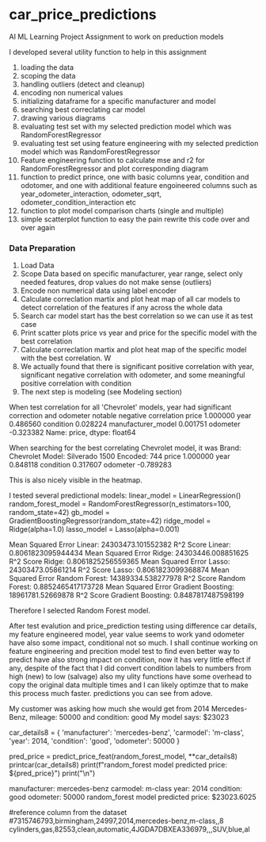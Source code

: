 # car_price_predictions
AI ML Learning Project Assignment to work on preduction models 

I developed several utility function to help in this assignment

1) loading the data
2) scoping the data
3) handling outliers (detect and cleanup)
4) encoding non numerical values
5) initializing dataframe for a specific manufacturer and model
6) searching best correclating car model
7) drawing various diagrams
8) evaluating test set with my selected prediction model which was RandomForestRegressor
9) evaluating test set using feature engineering with my selected prediction model which was RandomForestRegressor
10) Feature engineering function to calculate mse and r2 for RandomForestRegressor and plot corresponding diagram 
11) function to predict prince, one with basic columns year, condition and odotomer, and one with additional feature engoineered columns such as year_odometer_interaction, odometer_sqrt, odometer_condition_interaction etc
12) function to plot model comparison charts (single and multiple)
13) simple scatterplot function to easy the pain rewrite this code over and over again


### Data Preparation

1) Load Data
2) Scope Data based on specific manufacturer, year range, select only needed features, drop values do not make sense (outliers)
3) Encode non numerical data using label encoder
4) Calculate correclation martix and plot heat map of all car models to detect correlation of the features if any across the whole data
5) Search car model start has the best correlation so we can use it as test case
6) Print scatter plots price vs year and price for the specific model with the best correlation
7) Calculate correclation martix and plot heat map of the specific model with the best correlation. W
8) We actually found that there is significant positive correlation with year, significant negative correlation with odometer, and some meaningful positive correlation with condition
9) The next step is modeling (see Modeling section)


When test correlation for all 'Chevrolet' models, year had significant correction and odometer notable negative correlation
price                 1.000000
year                  0.486560
condition             0.028224
manufacturer_model    0.001751
odometer             -0.323382
Name: price, dtype: float64

When searching for the best correlating Chevrolet model, it was
Brand:       Chevrolet
Model:       Silverado 1500
Encoded:     744
price        1.000000
year         0.848118
condition    0.317607
odometer    -0.789283

This is also nicely visible in the heatmap.

I tested several predictional models:
linear_model = LinearRegression()
random_forest_model = RandomForestRegressor(n_estimators=100, random_state=42)
gb_model = GradientBoostingRegressor(random_state=42)
ridge_model = Ridge(alpha=1.0)
lasso_model = Lasso(alpha=0.001)

Mean Squared Error Linear: 24303473.101552382
R^2 Score Linear: 0.8061823095944434
Mean Squared Error Ridge: 24303446.008851625
R^2 Score Ridge: 0.8061825256559365
Mean Squared Error Lasso: 24303473.05861214
R^2 Score Lasso: 0.8061823099368874
Mean Squared Error Random Forest: 14389334.538277978
R^2 Score Random Forest: 0.8852465417173728
Mean Squared Error Gradient Boosting: 18961781.52669878
R^2 Score Gradient Boosting: 0.8487817487598199

Therefore I selected Random Forest model.

After test evalution and price_prediction testing using difference car details, my feature engineered model, year value seems to work yand odometer have also some impact, conditional not so much.
I shall continue working on feature engineering and precition model test to find even better way to predict have also strong impact on condition, now it has very little effect if any, despite of the fact that I did convert condition labels to numbers from high (new) to low (salvage)
also my ulity functions have some overhead to copy the original data multiple times and I can likely optimze that to make this process much faster.
predictions you can see from adove.

My customer was asking how much she would get from 2014 Mercedes-Benz, mileage: 50000 and condition: good
My model says: $23023

car_details8 = {
    'manufacturer': 'mercedes-benz',
    'carmodel': 'm-class',
    'year': 2014,
    'condition': 'good',
    'odometer': 50000
}

pred_price = predict_price_feat(random_forest_model, **car_details8)
printcar(car_details8)
print(f"random_forest model predicted price: ${pred_price}")
print("\n")

manufacturer: mercedes-benz
carmodel: m-class
year: 2014
condition: good
odometer: 50000
random_forest model predicted price: $23023.6025

#reference column from the dataset
#7315746793,birmingham,24997,2014,mercedes-benz,m-class,,8 cylinders,gas,82553,clean,automatic,4JGDA7DBXEA336979,,,SUV,blue,al
